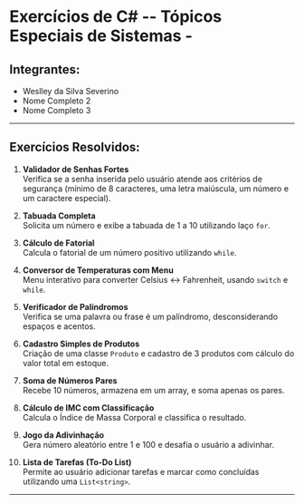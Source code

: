 # Exercícios de C# -- Tópicos Especiais de Sistemas - 

## Integrantes:
- Weslley da Silva Severino
- Nome Completo 2
- Nome Completo 3

---

## Exercícios Resolvidos:

1. **Validador de Senhas Fortes**  
   Verifica se a senha inserida pelo usuário atende aos critérios de segurança (mínimo de 8 caracteres, uma letra maiúscula, um número e um caractere especial).

2. **Tabuada Completa**  
   Solicita um número e exibe a tabuada de 1 a 10 utilizando laço `for`.

3. **Cálculo de Fatorial**  
   Calcula o fatorial de um número positivo utilizando `while`.

4. **Conversor de Temperaturas com Menu**  
   Menu interativo para converter Celsius ↔ Fahrenheit, usando `switch` e `while`.

5. **Verificador de Palíndromos**  
   Verifica se uma palavra ou frase é um palíndromo, desconsiderando espaços e acentos.

6. **Cadastro Simples de Produtos**  
   Criação de uma classe `Produto` e cadastro de 3 produtos com cálculo do valor total em estoque.

7. **Soma de Números Pares**  
   Recebe 10 números, armazena em um array, e soma apenas os pares.

8. **Cálculo de IMC com Classificação**  
   Calcula o Índice de Massa Corporal e classifica o resultado.

9. **Jogo da Adivinhação**  
   Gera número aleatório entre 1 e 100 e desafia o usuário a adivinhar.

10. **Lista de Tarefas (To-Do List)**  
    Permite ao usuário adicionar tarefas e marcar como concluídas utilizando uma `List<string>`.

---